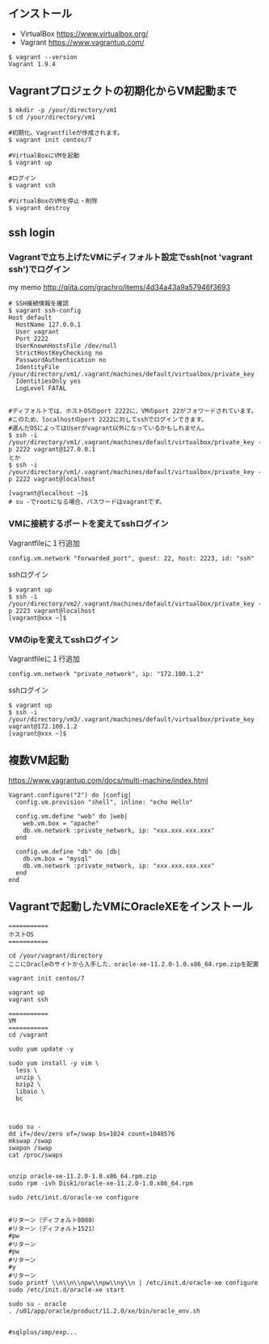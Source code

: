 
## インストール
- VirtualBox https://www.virtualbox.org/
- Vagrant https://www.vagrantup.com/

```
$ vagrant --version
Vagrant 1.9.4
```

## Vagrantプロジェクトの初期化からVM起動まで

```
$ mkdir -p /your/directory/vm1
$ cd /your/directory/vm1

#初期化。Vagrantfileが作成されます。
$ vagrant init centos/7

#VirtualBoxにVMを起動
$ vagrant up

#ログイン
$ vagrant ssh

#VirtualBoxのVMを停止・削除
$ vagrant destroy
```

## ssh login
### Vagrantで立ち上げたVMにディフォルト設定でssh(not 'vagrant ssh')でログイン

my memo http://qiita.com/grachro/items/4d34a43a9a57946f3693

```
# SSH接続情報を確認
$ vagrant ssh-config
Host default
  HostName 127.0.0.1
  User vagrant
  Port 2222
  UserKnownHostsFile /dev/null
  StrictHostKeyChecking no
  PasswordAuthentication no
  IdentityFile /your/directory/vm1/.vagrant/machines/default/virtualbox/private_key
  IdentitiesOnly yes
  LogLevel FATAL


#ディフォルトでは、ホストOSのport 2222に、VMのport 22がフォワードされています。
#このため、localhostのport 2222に対してsshでログインできます。
#選んだOSによってはUserがvagrant以外になっているかもしれません。
$ ssh -i /your/directory/vm1/.vagrant/machines/default/virtualbox/private_key -p 2222 vagrant@127.0.0.1
とか
$ ssh -i /your/directory/vm1/.vagrant/machines/default/virtualbox/private_key -p 2222 vagrant@localhost

[vagrant@localhost ~]$ 
# su -でrootになる場合、パスワードはvagrantです。
```


### VMに接続するポートを変えてsshログイン

Vagrantfileに１行追加
```
config.vm.network "forwarded_port", guest: 22, host: 2223, id: "ssh"
```

sshログイン
```
$ vagrant up
$ ssh -i /your/directory/vm2/.vagrant/machines/default/virtualbox/private_key -p 2223 vagrant@localhost
[vagrant@xxx ~]$ 
```

### VMのipを変えてsshログイン

Vagrantfileに１行追加
```
config.vm.network "private_network", ip: "172.100.1.2"
```

sshログイン
```
$ vagrant up
$ ssh -i /your/directory/vm3/.vagrant/machines/default/virtualbox/private_key vagrant@172.100.1.2
[vagrant@xxx ~]$ 
```


## 複数VM起動

https://www.vagrantup.com/docs/multi-machine/index.html

```
Vagrant.configure("2") do |config|
  config.vm.provision "shell", inline: "echo Hello"

  config.vm.define "web" do |web|
    web.vm.box = "apache"
    db.vm.network :private_network, ip: "xxx.xxx.xxx.xxx"
  end

  config.vm.define "db" do |db|
    db.vm.box = "mysql"
    db.vm.network :private_network, ip: "xxx.xxx.xxx.xxx"
  end
end
```


## Vagrantで起動したVMにOracleXEをインストール

```
===========
ホストOS
===========

cd /your/vagrant/directory
ここにOracleのサイトから入手した、oracle-xe-11.2.0-1.0.x86_64.rpm.zipを配置

vagrant init centos/7

vagrant up
vagrant ssh

===========
VM
===========
cd /vagrant

sudo yum update -y

sudo yum install -y vim \
  less \
  unzip \
  bzip2 \
  libaio \
  bc



sudo su -
dd if=/dev/zero of=/swap bs=1024 count=1048576
mkswap /swap
swapon /swap
cat /proc/swaps


unzip oracle-xe-11.2.0-1.0.x86_64.rpm.zip 
sudo rpm -ivh Disk1/oracle-xe-11.2.0-1.0.x86_64.rpm

sudo /etc/init.d/oracle-xe configure


#リターン（ディフォルト8080）
#リターン（ディフォルト1521）
#pw
#リターン
#pw
#リターン
#y
#リターン
sudo printf \\n\\n\\npw\\npw\\ny\\n | /etc/init.d/oracle-xe configure
sudo /etc/init.d/oracle-xe start

sudo su - oracle
. /u01/app/oracle/product/11.2.0/xe/bin/oracle_env.sh


#sqlplus/imp/exp...
```


